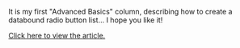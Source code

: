 It is my first "Advanced Basics" column, describing how to create a databound radio button list... I hope you like it!

[Click here to view the article.](http://msdn.microsoft.com/msdnmag/issues/04/07/AdvancedBasics/default.aspx)
